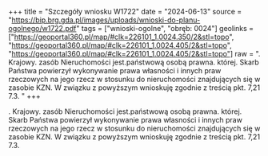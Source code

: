 +++
title = "Szczegóły wniosku W1722"
date = "2024-06-13"
source = "https://bip.brg.gda.pl/images/uploads/wnioski-do-planu-ogolnego/w1722.pdf"
tags = ["wnioski-ogolne", "obręb: 0024"]
geolinks = ["https://geoportal360.pl/map/#clk=226101_1.0024.350/2&stl=topo", "https://geoportal360.pl/map/#clk=226101_1.0024.405/2&stl=topo", "https://geoportal360.pl/map/#clk=226101_1.0024.405/2&stl=topo"]
raw = ". Krajowy. zasób Nieruchomości jest.państwową osobą prawna. której. Skarb Państwa powierzył wykonywanie prawa własności i innych praw rzeczowych na jego rzecz w stosunku do nieruchomości  znajdujących się w zasobie KZN. W związku z powyższym wnioskuję zgodnie z treścią pkt. 7,21 7.3. "
+++

. Krajowy. zasób Nieruchomości jest.państwową osobą prawna. której. Skarb Państwa powierzył
wykonywanie prawa własności i innych praw rzeczowych na jego rzecz w stosunku do nieruchomości 
znajdujących się w zasobie KZN. W związku z powyższym wnioskuję zgodnie z treścią pkt. 7,21 7.3.



